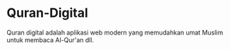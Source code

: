 # Quran-Digital
Quran digital adalah aplikasi web modern yang memudahkan umat Muslim untuk membaca Al-Qur'an dll.
